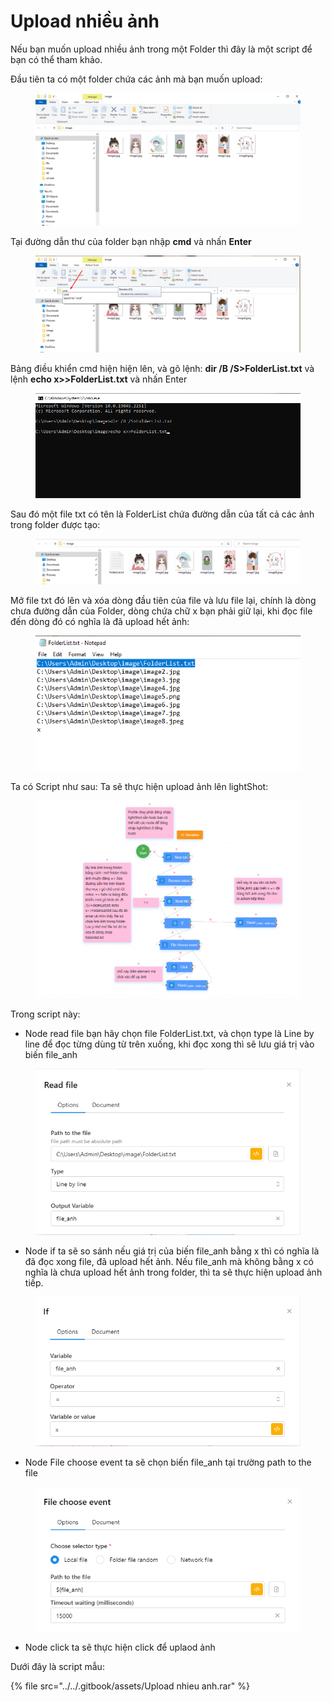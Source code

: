 # Upload nhiều ảnh

Nếu bạn muốn upload nhiều ảnh trong một Folder thì đây là một script để bạn có thể tham khảo.

Đầu tiên ta có một folder chứa các ảnh mà bạn muốn upload:

<figure><img src="../../.gitbook/assets/image (4).png" alt=""><figcaption></figcaption></figure>

Tại đường dẫn thư của folder bạn nhập **cmd** và nhấn **Enter**

<figure><img src="../../.gitbook/assets/image (1) (1) (1) (1) (1) (1) (1) (1) (1) (1) (1).png" alt=""><figcaption></figcaption></figure>

Bảng điều khiển cmd hiện hiện lên, và gõ lệnh:   **dir /B /S>FolderList.txt** và lệnh                          **echo x>>FolderList.txt**   và nhấn Enter

<figure><img src="../../.gitbook/assets/image (2) (1) (1) (1) (1).png" alt=""><figcaption></figcaption></figure>

Sau đó một file txt có tên là FolderList chứa đường dẫn của tất cả các ảnh trong folder được tạo:

<figure><img src="../../.gitbook/assets/image (3) (1).png" alt=""><figcaption></figcaption></figure>

Mở file txt đó lên và xóa dòng đầu tiên của file và lưu file lại, chính là dòng chưa đường dẫn của Folder, dòng chứa chữ x bạn phải giữ lại, khi đọc file đến dòng đó có nghĩa là đã upload hết ảnh:

<figure><img src="../../.gitbook/assets/image (6).png" alt=""><figcaption></figcaption></figure>

Ta có Script như sau: Ta sẽ thực hiện upload ảnh lên lightShot:&#x20;

<figure><img src="../../.gitbook/assets/image (7).png" alt=""><figcaption></figcaption></figure>

Trong script này:

* Node read file bạn hãy chọn file FolderList.txt, và chọn type là Line by line để đọc từng dùng từ trên xuống, khi đọc xong thì sẽ lưu giá trị vào biến file\_anh

<figure><img src="../../.gitbook/assets/image (8).png" alt=""><figcaption></figcaption></figure>

* Node if ta sẽ so sánh nếu giá trị của biến file\_anh bằng x thì có nghĩa là đã đọc xong file, đã upload hết ảnh. Nếu file\_anh mà không bằng x có nghĩa là chưa upload hết ảnh trong folder, thì ta sẽ thực hiện upload ảnh tiếp.

<figure><img src="../../.gitbook/assets/image (9).png" alt=""><figcaption></figcaption></figure>

* Node File choose event ta sẽ chọn biến file\_anh tại trường path to the file

<figure><img src="../../.gitbook/assets/image (11).png" alt=""><figcaption></figcaption></figure>

* Node click ta sẽ thực hiện click để uplaod ảnh

Dưới đây là script mẫu:

{% file src="../../.gitbook/assets/Upload nhieu anh.rar" %}
